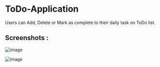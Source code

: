 # ToDo-Application
Users can Add, Delete or Mark as complete to  their daily task on ToDo list.
## Screenshots :
![image](https://github.com/h4hassanali/ToDo-Application/assets/120367578/2dc0fbe6-f7e2-4975-b96c-e7eb6b081c6e)

![image](https://github.com/h4hassanali/ToDo-Application/assets/120367578/542f528a-f920-4288-9f8c-7fae40287fe7)
